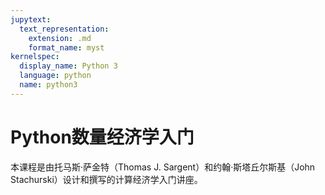 ```yaml
---
jupytext:
  text_representation:
    extension: .md
    format_name: myst
kernelspec:
  display_name: Python 3
  language: python
  name: python3
---
```


# Python数量经济学入门

本课程是由托马斯·萨金特（Thomas J. Sargent）和约翰·斯塔丘尔斯基（John Stachurski）设计和撰写的计算经济学入门讲座。 

```{tableofcontents}
```

